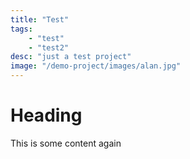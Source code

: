 ```yaml
---
title: "Test"
tags:
    - "test"
    - "test2"
desc: "just a test project"
image: "/demo-project/images/alan.jpg"
---
```


# Heading
This is some content again